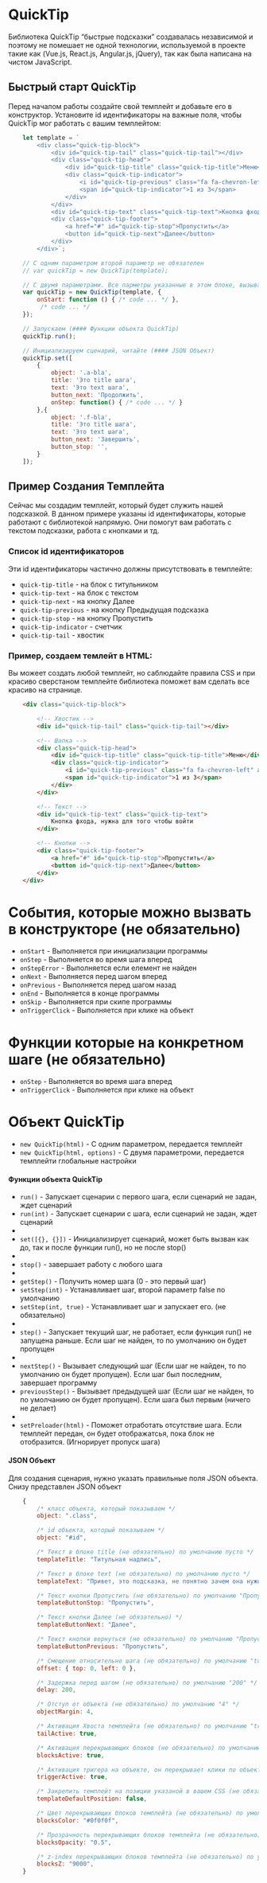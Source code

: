 # QuickTip
Библиотека QuickTip “быстрые подсказки” создавалась независимой и поэтому не помешает не одной технологии, используемой в проекте такие как (Vue.js, React.js, Angular.js, jQuery), так как была написана на чистом JavaScript. 

## Быстрый старт QuickTip
Перед началом работы создайте свой темплейт и добавьте его в конструктор.
Установите id идентификаторы на важные поля, чтобы QuickTip мог работать с вашим темплейтом:

```javascript
    let template = `
        <div class="quick-tip-block">
            <div id="quick-tip-tail" class="quick-tip-tail"></div>
            <div class="quick-tip-head">
                <div id="quick-tip-title" class="quick-tip-title">Меню</div>
                <div class="quick-tip-indicator">
                    <i id="quick-tip-previous" class="fa fa-chevron-left" aria-hidden="true"></i>
                    <span id="quick-tip-indicator">1 из 3</span>
                </div>
            </div>
            <div id="quick-tip-text" class="quick-tip-text">Кнопка фхода, нужна для того чтобы войти</div>
            <div class="quick-tip-footer">
                <a href="#" id="quick-tip-stop">Пропустить</a>
                <button id="quick-tip-next">Далее</button>
            </div>
        </div>`;

    // С одним параметром второй параметр не обязателен
    // var quickTip = new QuickTip(template);

    // С двумя параметрами. Все парметры указанные в этом блоке, вызываются на каждом шаге
    var quickTip = new QuickTip(template, {
        onStart: function () { /* code ... */ },
         /* code ... */
    });

    // Запускаем (#### Функции объекта QuickTip)
    quickTip.run();

    // Инициализируем сценарий, читайте (#### JSON Объект)
    quickTip.set([
        {   
            object: '.a-bla',
            title: 'Это title шага',
            text: 'Это text шага',
            button_next: 'Продолжить',
            onStep: function() { /* code ... */ }
        },{   
            object: '.f-bla',
            title: 'Это title шага',
            text: 'Это text шага',
            button_next: 'Завершить',
            button_stop: '',
        }
    ]);
```

## Пример Создания Темплейта
Сейчас мы создадим темплейт, который будет служить нашей подсказкой.
В данном примере указаны id идентификаторы, которые работают с библиотекой напрямую.
Они помогут вам работать с текстом подсказки, работа с кнопками и тд.

### Список id идентификаторов
Эти id идентификаторы частично должны присутствовать в темплейте:
* `quick-tip-title`              - на блок с титульником
* `quick-tip-text`               - на блок с текстом
* `quick-tip-next`               - на кнопку Далее
* `quick-tip-previous`           - на кнопку Предыдущая подсказка
* `quick-tip-stop`               - на кнопку Пропустить
* `quick-tip-indicator`          - счетчик
* `quick-tip-tail`               - хвостик

### Пример, создаем темлейт в HTML:
Вы можеет создать любой темплейт, но саблюдайте правила CSS и при красиво сверстаном темплейте библиотека поможет вам сделать все красиво на странице.
```html
    <div class="quick-tip-block">

        <!-- Хвостик -->
        <div id="quick-tip-tail" class="quick-tip-tail"></div>

        <!-- Шапка -->
        <div class="quick-tip-head">
            <div id="quick-tip-title" class="quick-tip-title">Меню</div>
            <div class="quick-tip-indicator">
                <i id="quick-tip-previous" class="fa fa-chevron-left" aria-hidden="true"></i>
                <span id="quick-tip-indicator">1 из 3</span>
            </div>
        </div>

        <!-- Текст -->
        <div id="quick-tip-text" class="quick-tip-text">
            Кнопка фхода, нужна для того чтобы войти
        </div>

        <!-- Кнопки -->
        <div class="quick-tip-footer">
            <a href="#" id="quick-tip-stop">Пропустить</a>
            <button id="quick-tip-next">Далее</button>
        </div>
    </div>
```

# События, которые можно вызвать в конструкторе (не обязательно)
* `onStart`                     - Выполняется при инициализации программы
* `onStep`                      - Выполняется во время шага вперед
* `onStepError`                 - Выполняется если елемент не найден
* `onNext`                      - Выполняется перед шагом вперед
* `onPrevious`                  - Выполняется перед шагом назад
* `onEnd`                       - Выполняется в конце программы
* `onSkip`                      - Выполняется при скипе программы
* `onTriggerClick`              - Выполняется при клике на объект

# Функции которые на конкретном шаге (не обязательно)
* `onStep`                      - Выполняется во время шага вперед
* `onTriggerClick`              - Выполняется при клике на объект

# Объект QuickTip
* `new QuickTip(html)`          - С одним параметром, передается темплейт
* `new QuickTip(html, options)` - С двумя параметроми, передается темплейти глобальные настройки

#### Функции объекта QuickTip
* `run()`                       - Запускает сценарии с первого шага, если сценарий не задан, ждет сценарий
* `run(int)`                    - Запускает сценарии с шага, если сценарий не задан, ждет сценарий
* 
* `set([{}, {}])`               - Инициализирует сценарий, может быть вызван как до, так и после функции run(), но не после stop()
* 
* `stop()`                      - завершает работу с любого шага
* 
* `getStep()`                   - Получить номер шага (0 - это первый шаг)
* `setStep(int)`                - Устанавливает шаг, второй параметр false по умолчанию
* `setStep(int, true)`          - Устанавливает шаг и запускает его. (не обязательно)
* 
* `step()`                      - Запускает текущий шаг, не работает, если функция run() не запущена раньше. Если шаг не найден, то по умолчанию он будет пропущен
* 
* `nextStep()`                  - Вызывает следующий шаг (Если шаг не найден, то по умолчанию он будет пропущен). Если шаг был последним, завершает программу
* `previousStep()`              - Вызывает предыдущей шаг (Если шаг не найден, то по умолчанию он будет пропущен). Если шага был первым (ничего не делает)
* 
* `setPreloader(html)`          - Поможет отработать отсутствие шага. Если темплейт передан, он будет отображатсья, пока блок не отобразится. (Игнорирует пропуск шага)

#### JSON Объект 
Для создания сценария, нужно указать правильные поля JSON объекта. 
Снизу представлен JSON объект

```javascript
    {
        /* класс объекта, который показываем */
        object: ".class",

        /* id объекта, который показываем */
        object: "#id",

        /* Текст в блоке title (не обязательно) по умолчанию пусто */
        templateTitle: "Титульная надпись",

        /* Текст в блоке text (не обязательно) по умолчанию пусто */
        templateText: "Привет, это подсказка, не понятно зачем она нужна",

        /* Текст кнопки Пропустить (не обязательно) по умолчанию "Пропустить" */
        templateButtonStop: "Пропустить",

        /* Текст кнопки Далее (не обязательно) */
        templateButtonNext: "Далее", 

        /* Текст кнопки вернуться (не обязательно) по умолчанию "Пропустить" */
        templateButtonPrevious: "Пропустить",

        /* Смещение относительно шага (не обязательно) по умолчанию "top: 0, left: 0" */
        offset: { top: 0, left: 0 },

        /* Задержка перед шагом (не обязательно) по умолчанию "200" */
        delay: 200,

        /* Отступ от объекта (не обязательно) по умолчанию "4" */
        objectMargin: 4,

        /* Активация Хвоста темплейта (не обязательно) по умолчанию "true" */
        tailActive: true,

        /* Активация перекрывающих блоков (не обязательно) по умолчанию "true" */
        blocksActive: true,

        /* Активация тригера на объекте, он перекрывает клики по объекту (не обязательно) по умолчанию "true" */
        triggerActive: true,

        /* Закрепить темплейт на позиции указаной в вашем CSS (не обязательно) по умолчанию "false" */
        templateDefaultPosition: false,

        /* Цвет перекрывающих блоков темплейта (не обязательно) по умолчанию "9000" */
        blocksColor: "#0f0f0f",

        /* Прозрачность перекрывающих блоков темплейта (не обязательно) по умолчанию "9000" */
        blocksOpacity: "0.5",

        /* z-index перекрывающих блоков темплейта (не обязательно) по умолчанию "9000" */
        blocksZ: "9000",
    }
```
